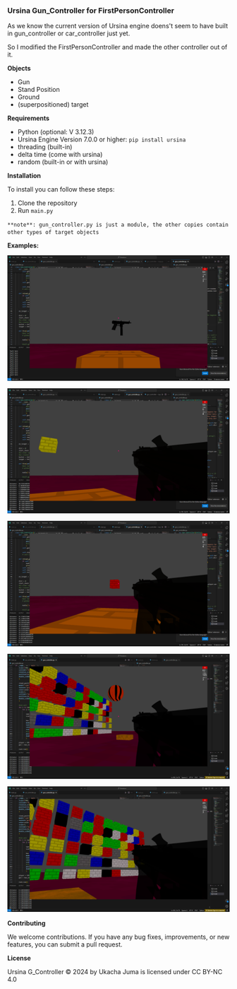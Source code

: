 ### Ursina Gun_Controller for FirstPersonController

As we know the current version of Ursina engine doens't seem to have built in gun_controller or car_controller just yet.

So I modified the FirstPersonController and made the other controller out of it.

**Objects**

* Gun
* Stand Position
* Ground
* (superpositioned) target

**Requirements**

* Python (optional: V 3.12.3)
* Ursina Engine Version 7.0.0 or higher: `pip install ursina`
* threading (built-in)
* delta time (come with ursina)
* random (built-in or with ursina)

**Installation**

To install you can follow these steps:

1. Clone the repository
2. Run `main.py`

`` **note**: gun_controller.py is just a module, the other copies contain other types of target objects ``

**Examples:**

![](img1.png)

![](img2.png)

![](img3.png)

![](img4.png)

![](img5.png)

**Contributing**

We welcome contributions. If you have any bug fixes, improvements, or new features, you can submit a pull request.

**License**

Ursina G_Controller © 2024 by Ukacha Juma is licensed under CC BY-NC 4.0 